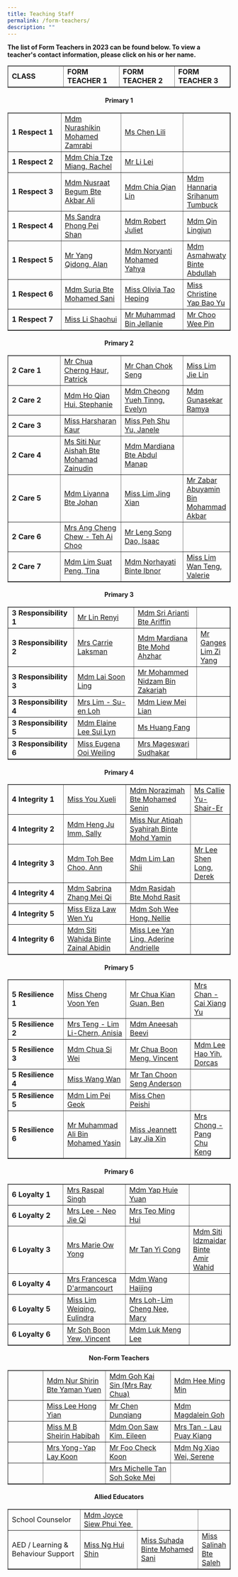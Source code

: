 ```yaml
---
title: Teaching Staff
permalink: /form-teachers/
description: ""
---
```

<p><strong>The list of Form Teachers in 2023 can be found below. To view a teacher's contact information, please click on his or her name.</strong></p>


<table cellpadding="10" border="" class="table table-responsive table-bordered"><tbody><tr style="height: 20px;"><td style="height: 20px; width: 25%;"><strong>CLASS</strong></td><td style="height: 20px; width: 25%;"><strong>FORM TEACHER 1</strong></td><td style="height: 20px; width: 25%;"><strong>FORM TEACHER 2</strong></td><td style="height: 20px; width: 25%;"><strong>FORM TEACHER 3</strong></td></tr></tbody></table>

	
<p>

</p><h4 style="text-align: center;"><strong>Primary 1</strong></h4>

	
<table cellpadding="10" border="" class="table table-responsive table-bordered"><tbody><tr style="height: 20px;"><td style="height: 20px; width: 25%;"><strong>1 Respect 1</strong></td><td style="height: 20px; width: 25%;"><a rel="noopener" target="_blank" href="/English-department/#shikin">Mdm Nurashikin Mohamed Zamrabi</a></td><td style="height: 20px; width: 25%;"><a rel="noopener" target="_blank" href="/mtl-department/#lili">Ms Chen Lili</a></td><td style="height: 20px; width: 25%;">&nbsp;</td></tr><tr style="height: 17px;"><td style="height: 17px; width: 15.6421%;"><strong>1 Respect 2</strong></td><td style="height: 17px; width: 28.1802%;"><a rel="noopener" target="_blank" href="/character-citizenship-education-department/#Rachel_">Mdm Chia Tze Miang, Rachel</a></td><td style="height: 17px; width: 29.0323%;"><a rel="noopener" target="_blank" href="/mtl-department/#LiLei_">Mr Li Lei</a></td><td style="height: 17px; width: 26.7194%;">&nbsp;</td></tr><tr style="height: 20px;"><td style="height: 20px; width: 15.6421%;"><strong>1 Respect 3</strong></td><td style="height: 20px; width: 28.1802%;"><a rel="noopener" target="_blank" href="/key-personnel-2/#Nusraat_">Mdm Nusraat Begum Bte Akbar Ali</a></td><td style="height: 20px; width: 29.0323%;"><a rel="noopener" target="_blank" href="/key-personnel-2/#Qianlin_">Mdm Chia Qian Lin</a></td><td style="height: 20px; width: 26.7194%;"><a rel="noopener" target="_blank" href="/key-personnel-2/#Hanna_">Mdm Hannaria Srihanum Tumbuck</a></td></tr><tr style="height: 20px;"><td style="height: 20px; width: 15.6421%;"><strong>1 Respect 4</strong></td><td style="height: 20px; width: 28.1802%;"><a rel="noopener" target="_blank" href="/english-department/#Sandra_">Ms Sandra Phong Pei Shan</a></td><td style="height: 20px; width: 29.0323%;"><a rel="noopener" target="_blank" href="/mtl-department/#Juliet_">Mdm Robert Juliet</a></td><td style="height: 20px; width: 26.7194%;"><a rel="noopener" target="_blank" href="/mtl-department/#Lingjun_">Mdm Qin Lingjun</a></td></tr><tr style="height: 20px;"><td style="height: 20px; width: 15.6421%;"><strong>1 Respect 5</strong></td><td style="height: 20px; width: 28.1802%;"><a rel="noopener" target="_blank" href="/key-personnel-2/#Alan_">Mr Yang Qidong, Alan</a></td><td style="height: 20px; width: 29.0323%;"><a rel="noopener" target="_blank" href="/mtl-department/#Noryanti_">Mdm Noryanti Mohamed Yahya</a></td><td style="height: 20px; width: 26.7194%;"><a rel="noopener" target="_blank" href="/ICT-department/#Asmah_">Mdm Asmahwaty Binte Abdullah</a></td></tr><tr style="height: 20px;"><td style="height: 20px; width: 15.6421%;"><strong>1 Respect 6</strong></td><td style="height: 20px; width: 28.1802%;"><a rel="noopener" target="_blank" href="/student-management-department/#Suria_">Mdm Suria Bte Mohamed Sani</a></td><td style="height: 20px; width: 29.0323%;"><a rel="noopener" target="_blank" href="/pam-and-cca-department/#Olivia_">Miss Olivia Tao Heping</a></td><td style="height: 20px; width: 26.7194%;"><a rel="noopener" target="_blank" href="/pam-and-cca-department/#Christine_">Miss Christine Yap Bao Yu</a></td></tr><tr style="height: 20px;"><td style="height: 20px; width: 15.6421%;"><strong>1 Respect 7</strong></td><td style="height: 20px; width: 28.1802%;"><a rel="noopener" target="_blank" href="/science-department/#Shaohui_">Miss Li Shaohui</a></td><td style="height: 20px; width: 29.0323%;"><a rel="noopener" target="_blank" href="/pam-and-cca-department/#Muhammad_">Mr Muhammad Bin Jellanie</a></td><td style="height: 20px; width: 26.7194%;"><a rel="noopener" target="_blank" href="/key-personnel-2/#Weepin_">Mr Choo Wee Pin</a></td></tr>
</tbody>
</table>	
<p></p>

<p> 

</p><h4 style="text-align: center;"><strong>Primary 2</strong></h4>


<table cellpadding="10" border="1" class="table table-responsive table-bordered"><tbody><tr style="height: 22px;"><td style="height: 22px; width: 25%;"><strong>2 Care 1</strong></td><td style="height: 22px; width: 28.1802%;"><a rel="noopener" target="_blank" href="/mathematics-department/#Patrick_">Mr Chua Cherng Haur, Patrick</a></td><td style="height: 22px; width: 29.0323%;"><a rel="noopener" target="_blank" href="/key-personnel-2/#Chokseng_">Mr Chan Chok Seng</a></td><td style="height: 22px; width: 26.7194%;"><a rel="noopener" target="_blank" href="/mathematics-department/#Jielin_">Miss Lim Jie Lin</a></td></tr><tr style="height: 20px;"><td style="height: 20px; width: 15.6421%;"><strong>2 Care 2</strong></td><td style="height: 20px; width: 28.1802%;"><a rel="noopener" target="_blank" href="/key-personnel-2/#Stephanie_">Mdm Ho Qian Hui, Stephanie</a></td><td style="height: 20px; width: 29.0323%;"><a rel="noopener" target="_blank" href="/english-department/#Evelyn_">Mdm Cheong Yueh Tinng, Evelyn</a></td><td style="height: 20px; width: 26.7194%;"><a rel="noopener" target="_blank" href="/mtl-department/#Ramya_">Mdm Gunasekar Ramya</a></td></tr><tr style="height: 20px;"><td style="height: 20px; width: 15.6421%;"><strong>2 Care 3</strong></td><td style="height: 20px; width: 28.1802%;"><a rel="noopener" target="_blank" href="/english-department/#Harsharan_">Miss Harsharan Kaur</a></td><td style="height: 20px; width: 29.0323%;"><a rel="noopener" target="_blank" href="/pam-and-cca-department/#Janelle_">Miss Peh Shu Yu, Janele</a></td><td style="height: 20px; width: 26.7194%;">&nbsp;</td></tr><tr style="height: 20px;"><td style="height: 20px; width: 15.6421%;"><strong>2 Care 4</strong></td><td style="height: 20px; width: 28.1802%;"><a rel="noopener" target="_blank" href="/ICT-department/#Aishah_">Ms Siti Nur Aishah Bte Mohamad Zainudin</a></td><td style="height: 20px; width: 29.0323%;"><a rel="noopener" target="_blank" href="/mtl-department/#Mardiana_">Mdm Mardiana Bte Abdul Manap</a></td><td style="height: 20px; width: 26.7194%;">&nbsp;</td></tr><tr style="height: 20px;"><td style="height: 20px; width: 15.6421%;"><strong>2 Care 5</strong></td><td style="height: 20px; width: 28.1802%;"><a rel="noopener" target="_blank" href="/ICT-department/#Liyanna_">Mdm Liyanna Bte Johan</a></td><td style="height: 20px; width: 29.0323%;"><a rel="noopener" target="_blank" href="/ICT-department/#Jingxian_">Miss Lim Jing Xian</a></td><td style="height: 20px; width: 26.7194%;"><a rel="noopener" target="_blank" href="/ICT-department/#Zabar_">Mr Zabar Abuyamin Bin Mohammad Akbar</a></td></tr><tr style="height: 24px;"><td style="height: 24px; width: 15.6421%;"><strong>2 Care 6</strong></td><td style="height: 24px; width: 28.1802%;"><a rel="noopener" target="_blank" href="/mathematics-department/#Elis_">Mrs Ang Cheng Chew - Teh Ai Choo</a></td><td style="height: 24px; width: 29.0323%;"><a rel="noopener" target="_blank" href="/ICT-department/#Isaac_">Mr Leng Song Dao, Isaac</a></td><td style="height: 24px; width: 26.7194%;">&nbsp;</td></tr><tr style="height: 20px;"><td style="height: 20px; width: 15.6421%;"><strong>2 Care 7</strong></td><td style="height: 20px; width: 28.1802%;"><a rel="noopener" target="_blank" href="/english-department/#Tina_">Mdm Lim Suat Peng, Tina</a></td><td style="height: 20px; width: 29.0323%;"><a rel="noopener" target="_blank" href="/mtl-department/#Norhayati_">Mdm Norhayati Binte Ibnor</a></td><td style="height: 20px; width: 26.7194%;"><a rel="noopener" target="_blank" href="/mathematics-department/#Valerie_">Miss Lim Wan Teng, Valerie</a></td></tr></tbody></table>	
	<p></p>

<p> 

</p><h4 style="text-align: center;"><strong>Primary 3</strong></h4>


<table cellpadding="10" border="1" class="table table-responsive table-bordered"><tbody><tr style="height: 20px;"><td style="height: 20px; width: 30%;"><strong>3 Responsibility 1</strong></td><td style="height: 20px; width: 28.1802%;"><a rel="noopener" target="_blank" href="/science-department/#Renyi_">Mr Lin Renyi</a></td><td style="height: 20px; width: 29.0323%;"><a rel="noopener" target="_blank" href="/key-personnel-2/#Sri_">Mdm Sri Arianti Bte Ariffin</a></td><td style="height: 20px; width: 26.7194%;">&nbsp;</td></tr><tr style="height: 20px;"><td style="height: 20px; width: 15.6421%;"><strong>3 Responsibility 2</strong></td><td style="height: 20px; width: 28.1802%;"><a rel="noopener" target="_blank" href="/ICT-department/#Carrie_">Mrs Carrie Laksman</a></td><td style="height: 20px; width: 29.0323%;"><a rel="noopener" target="_blank" href="/ICT-department/#Diana_">Mdm Mardiana Bte Mohd Ahzhar</a></td><td style="height: 20px; width: 26.7194%;"><a rel="noopener" target="_blank" href="/science-department/#Ganges_">Mr Ganges Lim Zi Yang</a></td></tr><tr style="height: 20px;"><td style="height: 20px; width: 15.6421%;"><strong>3 Responsibility 3</strong></td><td style="height: 20px; width: 28.1802%;"><a rel="noopener" target="_blank" href="/mathematics-department/#Laisoonling_">Mdm Lai Soon Ling</a></td><td style="height: 20px; width: 29.0323%;"><a rel="noopener" target="_blank" href="/key-personnel-2/#Nidzam_">Mr Mohammed Nidzam Bin Zakariah</a></td><td style="height: 20px; width: 26.7194%;">&nbsp;</td></tr><tr style="height: 20px;"><td style="height: 20px; width: 15.6421%;"><strong>3 Responsibility 4</strong></td><td style="height: 20px; width: 28.1802%;"><a rel="noopener" target="_blank" href="/student-management-department/#Suen_">Mrs Lim - Su-en Loh</a></td><td style="height: 20px; width: 29.0323%;"><a rel="noopener" target="_blank" href="/mtl-department/#Meilian_">Mdm Liew Mei Lian</a></td><td style="height: 20px; width: 26.7194%;">&nbsp;</td></tr><tr style="height: 20px;"><td style="height: 20px; width: 15.6421%;"><strong>3 Responsibility 5</strong></td><td style="height: 20px; width: 28.1802%;"><a rel="noopener" target="_blank" href="/mathematics-department/#Elaine_">Mdm Elaine Lee Sui Lyn</a></td><td style="height: 20px; width: 29.0323%;"><a rel="noopener" target="_blank" href="/mtl-department/#Huangfang_">Ms Huang Fang</a></td><td style="height: 20px; width: 26.7194%;">&nbsp;</td></tr><tr style="height: 29px;"><td style="height: 29px; width: 15.6421%;"><strong>3 Responsibility 6</strong></td><td style="height: 29px; width: 28.1802%;"><a rel="noopener" target="_blank" href="/key-personnel-2/#Eugena_">Miss Eugena Ooi Weiling</a></td><td style="height: 29px; width: 29.0323%;"><a rel="noopener" target="_blank" href="/key-personnel-2/#Mageswari_">Mrs Mageswari Sudhakar</a></td><td style="height: 29px; width: 26.7194%;">&nbsp;</td></tr></tbody></table>
	<p></p>
	
<p> 

</p><h4 style="text-align: center;"><strong>Primary 4</strong></h4>


<table cellpadding="10" border="1" class="table table-responsive table-bordered"><tbody><tr style="height: 20px;"><td style="height: 20px; width: 25%;"><strong>4 Integrity 1</strong></td><td style="height: 20px; width: 28.1802%;"><a rel="noopener" target="_blank" href="/science-department/#Xueli_">Miss You Xueli</a></td><td style="height: 20px; width: 29.0323%;"><a rel="noopener" target="_blank" href="/pam-and-cca-department/#Nora_">Mdm Norazimah Bte Mohamed Senin</a></td><td style="height: 20px; width: 26.7194%;"><a rel="noopener" target="_blank" href="/pam-and-cca-department/#Callie_">Ms Callie Yu-Shair-Er</a></td></tr><tr style="height: 20px;"><td style="height: 20px; width: 15.6421%;"><strong>4 Integrity 2</strong></td><td style="height: 20px; width: 28.1802%;"><a rel="noopener" target="_blank" href="/mathematics-department/#Sally_">Mdm Heng Ju Imm, Sally</a></td><td style="height: 20px; width: 29.0323%;"><a rel="noopener" target="_blank" href="/science-department/#Atiqah_">Miss Nur Atiqah Syahirah Binte Mohd Yamin</a></td><td style="height: 20px; width: 26.7194%;">&nbsp;</td></tr><tr style="height: 20px;"><td style="height: 20px; width: 15.6421%;"><strong>4 Integrity 3</strong></td><td style="height: 20px; width: 28.1802%;"><a rel="noopener" target="_blank" href="/key-personnel-2/#Ann_">Mdm Toh Bee Choo, Ann</a></td><td style="height: 20px; width: 29.0323%;"><a rel="noopener" target="_blank" href="/ICT-department/#LanShii_">Mdm Lim Lan Shii</a></td><td style="height: 20px; width: 26.7194%;"><a rel="noopener" target="_blank" href=" /mathematics-department/#Derek_">Mr Lee Shen Long, Derek</a></td></tr><tr style="height: 20px;"><td style="height: 20px; width: 15.6421%;"><strong>4 Integrity 4</strong></td><td style="height: 20px; width: 28.1802%;"><a rel="noopener" target="_blank" href="english-department/#Sabrina_">Mdm Sabrina Zhang Mei Qi</a></td><td style="height: 20px; width: 29.0323%;"><a rel="noopener" target="_blank" href="/key-personnel-2/#Rasidah_">Mdm Rasidah Bte Mohd Rasit</a></td><td style="height: 20px; width: 26.7194%;">&nbsp;</td></tr><tr style="height: 20px;"><td style="height: 20px; width: 15.6421%;"><strong>4 Integrity 5</strong></td><td style="height: 20px; width: 28.1802%;"><a rel="noopener" target="_blank" href="english-department/#Eliza_">Miss&nbsp;Eliza Law Wen Yu</a></td><td style="height: 20px; width: 29.0323%;"><a rel="noopener" target="_blank" href="/key-personnel-2/#Nellie_">Mdm Soh Wee Hong, Nellie</a></td><td style="height: 20px; width: 26.7194%;">&nbsp;</td></tr><tr style="height: 20px;"><td style="height: 20px; width: 15.6421%;"><strong>4 Integrity 6</strong></td><td style="height: 20px; width: 28.1802%;"><a rel="noopener" target="_blank" href="/mathematics-department/#Wahida_">Mdm Siti Wahida Binte Zainal Abidin</a></td><td style="height: 20px; width: 29.0323%;"><a rel="noopener" target="_blank" href="/key-personnel-2/#Andrielle_">Miss Lee Yan Ling, Aderine Andrielle</a></td><td style="height: 20px; width: 26.7194%;">&nbsp;</td></tr></tbody></table><p></p>
	
<p> 

</p><h4 style="text-align: center;"><strong>Primary 5</strong></h4>


<table cellpadding="10" border="1" class="table table-responsive table-bordered"><tbody><tr style="height: 20px;"><td style="height: 20px; width:25%;"><strong>5 Resilience 1</strong></td><td style="height: 20px; width: 28.1802%;"><a rel="noopener" target="_blank" href="/science-department/#Voonyen_">Miss Cheng Voon Yen</a></td><td style="height: 20px; width: 29.0323%;"><a rel="noopener" target="_blank" href="/character-citizenship-education-department/#Ben_">Mr Chua Kian Guan, Ben</a></td><td style="height: 20px; width: 26.7194%;"><a rel="noopener" target="_blank" href="/mtl-department/#Xiangyu_">Mrs Chan - Cai Xiang Yu</a></td></tr><tr style="height: 20px;"><td style="height: 20px; width: 15.6421%;"><strong>5 Resilience 2</strong></td><td style="height: 20px; width: 28.1802%;"><a rel="noopener" target="_blank" href="/key-personnel-2/#Anisia_">Mrs Teng - Lim Li-Chern, Anisia</a></td><td style="height: 20px; width: 29.0323%;"><a rel="noopener" target="_blank" href="/character-citizenship-education-department/#Aneesah_">Mdm Aneesah Beevi</a></td><td style="height: 20px; width: 26.7194%;">&nbsp;</td></tr><tr style="height: 20px;"><td style="height: 20px; width: 15.6421%;"><strong>5 Resilience 3</strong></td><td style="height: 20px; width: 28.1802%;"><a rel="noopener" target="_blank" href="/key-personnel-2/#Siwei_">Mdm Chua Si Wei</a></td><td style="height: 20px; width: 29.0323%;"><a rel="noopener" target="_blank" href="/key-personnel-2/#Vincentchua_">Mr Chua Boon Meng, Vincent</a></td><td style="height: 20px; width: 26.7194%;"><a rel="noopener" target="_blank" href="/key-personnel-2/#Dorcas_">Mdm Lee Hao Yih, Dorcas</a></td></tr><tr style="height: 20px;"><td style="height: 20px; width: 15.6421%;"><strong>5 Resilience 4</strong></td><td style="height: 20px; width: 28.1802%;"><a rel="noopener" target="_blank" href="/mtl-department/#Wangwan_">Miss Wang Wan</a></td><td style="height: 20px; width: 29.0323%;"><a rel="noopener" target="_blank" href="/key-personnel-2/#Anderson_">Mr Tan Choon Seng Anderson</a></td><td style="height: 20px; width: 26.7194%;">&nbsp;</td></tr><tr style="height: 20px;"><td style="height: 20px; width: 15.6421%;"><strong>5 Resilience 5</strong></td><td style="height: 20px; width: 28.1802%;"><a rel="noopener" target="_blank" href="/mathematics-department/#Shannon_">Mdm Lim Pei Geok</a></td><td style="height: 20px; width: 29.0323%;"><a rel="noopener" target="_blank" href="/character-citizenship-education-department/#Peishi_">Miss Chen Peishi</a></td><td style="height: 20px; width: 26.7194%;">&nbsp;</td></tr><tr style="height: 20px;"><td style="height: 20px; width: 15.6421%;"><strong>5 Resilience 6</strong></td><td style="height: 20px; width: 28.1802%;"><a rel="noopener" target="_blank" href="/english-department/#Ali_">Mr Muhammad Ali Bin Mohamed Yasin</a></td><td style="height: 20px; width: 29.0323%;"><a rel="noopener" target="_blank" href="/key-personnel-2/#Jeannett_" style="font-family: inherit; font-size: inherit;">Miss Jeannett Lay Jia Xin</a></td><td style="height: 20px; width: 26.7194%;"><a rel="noopener" target="_blank" href="/key-personnel-2/#Chukeng_">Mrs Chong - Pang Chu Keng</a></td></tr></tbody></table><p></p>
	
<p> 

</p><h4 style="text-align: center;"><strong>Primary 6</strong></h4>


<table cellpadding="10" border="1" class="table table-responsive table-bordered"><tbody><tr style="height: 20px;"><td style="height: 20px; width: 25%;"><strong>6 Loyalty 1</strong></td><td style="height: 20px; width: 28.1802%;"><a rel="noopener" target="_blank" href="english-department/#Kiranjit_">Mrs Raspal Singh</a></td><td style="height: 20px; width: 29.0323%;"><a rel="noopener" target="_blank" href="/key-personnel-2/#Huieyuan_">Mdm Yap Huie Yuan</a></td><td style="height: 20px; width: 26.7194%;">&nbsp;</td></tr><tr style="height: 20px;"><td style="height: 20px; width: 15.6421%;"><strong>6 Loyalty 2</strong></td><td style="height: 20px; width: 28.1802%;"><a rel="noopener" target="_blank" href="/key-personnel-2/#Jieqi_">Mrs Lee - Neo Jie Qi</a></td><td style="height: 20px; width: 29.0323%;"><a rel="noopener" target="_blank" href="/key-personnel-2/#Minghui_">Mrs Teo Ming Hui</a></td><td style="height: 20px; width: 26.7194%;">&nbsp;</td></tr><tr style="height: 20px;"><td style="height: 20px; width: 15.6421%;"><strong>6 Loyalty 3</strong></td><td style="height: 20px; width: 28.1802%;"><a rel="noopener" target="_blank" href="/student-management-department/#Marie_">Mrs Marie Ow Yong</a></td><td style="height: 20px; width: 29.0323%;"><a rel="noopener" target="_blank" href="/student-management-department/#Yicong_">Mr Tan Yi Cong</a></td><td style="height: 20px; width: 26.7194%;"><a rel="noopener" target="_blank" href="/key-personnel-2/#Idzmaidar_">Mdm Siti Idzmaidar Binte Amir Wahid</a></td></tr><tr style="height: 20px;"><td style="height: 20px; width: 15.6421%;"><strong>6 Loyalty 4</strong></td><td style="height: 20px; width: 28.1802%;"><a rel="noopener" target="_blank" href="/ICT-department/#Francesca_">Mrs Francesca D'armancourt</a></td><td style="height: 20px; width: 29.0323%;"><a rel="noopener" target="_blank" href="/mtl-department/#Haijing_">Mdm Wang Haijing</a></td><td style="height: 20px; width: 26.7194%;">&nbsp;</td></tr><tr style="height: 20px;"><td style="height: 20px; width: 15.6421%;"><strong>6 Loyalty 5</strong></td><td style="height: 20px; width: 28.1802%;"><a rel="noopener" target="_blank" href="/key-personnel-2/#Eulindra_">Miss Lim Weiqing, Eulindra</a></td><td style="height: 20px; width: 29.0323%;"><a rel="noopener" target="_blank" href="/key-personnel-2/#Mary_">Mrs Loh-Lim Cheng Nee, Mary</a></td><td style="height: 20px; width: 26.7194%;">&nbsp;</td></tr><tr style="height: 1.21875px;"><td style="height: 10px; width: 15.6421%;"><strong>6 Loyalty 6</strong></td><td style="height: 10px; width: 28.1802%;"><a rel="noopener" target="_blank" href="/key-personnel-2/#Vincents_" style="font-family: inherit; font-size: inherit;"> Mr Soh Boon Yew, Vincent</a></td><td style="height: 10px; width: 29.0323%;"><a rel="noopener" target="_blank" href="/key-personnel-2/#Menglee_">Mdm Luk Meng Lee</a></td><td style="height: 10px; width: 26.7194%;">&nbsp;</td></tr></tbody></table><p></p>
	
<p> 

</p><h4 style="text-align: center;"><strong>Non-Form Teachers</strong></h4>

<table cellpadding="10" border="1" class="table table-responsive table-bordered"><tbody><tr style="height: 20px;"><td style="height: 20px; width: 15.6421%;">&nbsp;</td><td style="height: 20px; width: 28.1802%;"><a rel="noopener" target="_blank" href="/key-personnel-2/#Shirin_">Mdm Nur Shirin Bte Yaman Yuen</a></td><td style="height: 20px; width: 29.0323%;"><a rel="noopener" target="_blank" href="/mtl-department/#Raychua_">Mdm Goh Kai Sin (Mrs Ray Chua)</a></td><td style="height: 20px; width: 26.7194%;"><a rel="noopener" target="_blank" href="/mtl-department/#Mingmin_">Mdm Hee Ming Min</a></td></tr><tr style="height: 20px;"><td style="height: 20px; width: 15.6421%;">&nbsp;</td><td style="height: 20px; width: 28.1802%;"><a href="/mtl-department/#Hongyian_">Miss Lee Hong Yian</a></td><td style="height: 20px; width: 29.0323%;"><a rel="noopener" target="_blank" href="/mtl-department/#Simon_">Mr Chen Dunqiang</a></td><td style="height: 20px; width: 26.7194%;"><a rel="noopener" target="_blank" href="/english-department/#Magdalein_">Mdm Magdalein Goh</a></td></tr><tr style="height: 20px;"><td style="height: 20px; width: 15.6421%;">&nbsp;</td><td style="height: 20px; width: 28.1802%;"><a rel="noopener" target="_blank" href="/english-department/#Sheirin_">Miss M B Sheirin Habibah</a></td><td style="height: 20px; width: 29.0323%;"><a rel="noopener" target="_blank" href="/mathematics-department/#Eileen_">Mdm Oon Saw Kim, Eileen</a></td><td style="height: 20px; width: 26.7194%;"><a rel="noopener" target="_blank" href="/mathematics-department/#Puaykiang_">Mrs Tan - Lau Puay Kiang</a></td></tr><tr style="height: 20px;"><td style="height: 20px; width: 15.6421%;">&nbsp;</td><td style="height: 20px; width: 28.1802%;"><a rel="noopener" target="_blank" href="/science-department/#Laykoon_">Mrs Yong-Yap Lay Koon</a></td><td style="height: 20px; width: 29.0323%;"><a rel="noopener" target="_blank" href="/pam-and-cca-department/#Foo_">Mr Foo Check Koon</a></td><td style="height: 20px; width: 26.7194%;"><a rel="noopener" target="_blank" href="/science-department/#Serene_">Mdm Ng Xiao Wei, Serene</a></td></tr><tr style="height: 20px;"><td style="height: 20px; width: 15.6421%;">&nbsp;</td><td style="height: 20px; width: 28.1802%;">&nbsp;</td><td style="height: 20px; width: 29.0323%;"><a rel="noopener" target="_blank" href="/science-department/#Michelle_">Mrs Michelle Tan Soh Soke Mei</a></td><td style="height: 20px; width: 26.7194%;">&nbsp;</td></tr></tbody></table><p></p>
	
<p> 

</p><h4 style="text-align: center;"><strong>Allied Educators</strong></h4>


<table cellpadding="10" border="1" class="table table-responsive table-bordered"><tbody><tr style="height: 20px;"><td style="height: 20px; width: 35%;">School Counselor</td><td style="height: 20px; width: 28.1802%;"><a rel="noopener" target="_blank" href="/allied-educators/#Joyce_">Mdm Joyce Siew Phui Yee&nbsp;</a></td><td style="height: 20px; width: 29.0323%;">&nbsp;</td><td style="height: 20px; width: 26.7194%;">&nbsp;</td></tr><tr style="height: 20px;"><td style="height: 20px; width: 15.6421%;">AED / Learning &amp; Behaviour Support</td><td style="height: 20px; width: 28.1802%;"><a rel="noopener" target="_blank" href="/allied-educators/#Huishin_">Miss Ng Hui Shin</a></td><td style="height: 20px; width: 29.0323%;"><a rel="noopener" target="_blank" href="/allied-educators/#Suhada_">Miss Suhada Binte Mohamed Sani</a></td><td style="height: 20px; width: 26.7194%;"><a rel="noopener" target="_blank" href="/allied-educators/#Salinah_">Miss Salinah Bte Saleh</a></td></tr></tbody></table><p></p>